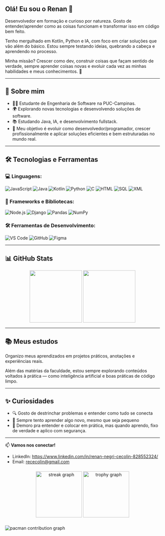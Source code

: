 ## Olá! Eu sou o Renan 👋

Desenvolvedor em formação e curioso por natureza. Gosto de entender/aprender como as coisas funcionam e transformar isso em código bem feito.

Tenho mergulhado em Kotlin, Python e IA, com foco em criar soluções que vão além do básico. Estou sempre testando ideias, quebrando a cabeça e aprendendo no processo.

Minha missão? Crescer como dev,  construir coisas que façam sentido de verdade, sempre aprender coisas novas e evoluir cada vez as minhas habilidades e meus conhecimentos. 👊

---


## 🧠 Sobre mim

- 👨‍🎓 Estudante de Engenharia de Software na PUC-Campinas.
- 🌍 Explorando novas tecnologias e desenvolvendo soluções de software.
- 📚 Estudando Java, IA, e desenvolvimento fullstack.
- 🎯 Meu objetivo é evoluir como desenvolvedor/programador, crescer profissionalmente e aplicar soluções eficientes e bem estruturadas no mundo real.

---


## 🛠️ Tecnologias e Ferramentas

### 💻 Linguagens:
![JavaScript](https://img.shields.io/badge/-JavaScript-F7DF1E?logo=javascript&logoColor=black&style=flat-square)
![Java](https://img.shields.io/badge/-Java-007396?logo=java&logoColor=white&style=flat-square)
![Kotlin](https://img.shields.io/badge/-Kotlin-7F52FF?logo=kotlin&logoColor=white&style=flat-square)
![Python](https://img.shields.io/badge/-Python-3776AB?logo=python&logoColor=white&style=flat-square)
![C](https://img.shields.io/badge/-C-A8B9CC?logo=c&logoColor=black&style=flat-square)
![HTML](https://img.shields.io/badge/-HTML5-E34F26?logo=html5&logoColor=white&style=flat-square)
![SQL](https://img.shields.io/badge/-SQL-4479A1?logo=postgresql&logoColor=white&style=flat-square)
![XML](https://img.shields.io/badge/-XML-FF6600?logo=xml&logoColor=white&style=flat-square)

### 🚀 Frameworks e Bibliotecas:
![Node.js](https://img.shields.io/badge/-Node.js-339933?logo=node.js&logoColor=white&style=flat-square)
![Django](https://img.shields.io/badge/-Django-092E20?logo=django&logoColor=white&style=flat-square)
![Pandas](https://img.shields.io/badge/-Pandas-150458?logo=pandas&logoColor=white&style=flat-square)
![NumPy](https://img.shields.io/badge/-NumPy-013243?logo=numpy&logoColor=white&style=flat-square) 

### 🛠️ Ferramentas de Desenvolvimento:
![VS Code](https://img.shields.io/badge/-VS%20Code-007ACC?logo=visual-studio-code&logoColor=white&style=flat-square)
![GitHub](https://img.shields.io/badge/-GitHub-181717?logo=github&logoColor=white&style=flat-square)
![Figma](https://img.shields.io/badge/-Figma-F24E1E?logo=figma&logoColor=white&style=flat-square)

---

## 📊 GitHub Stats

<p align="center">
  <img height="170em" src="https://github-readme-stats.vercel.app/api?username=renancecolin&show_icons=true&theme=radical" />
  <img height="170em" src="https://github-readme-stats.vercel.app/api/top-langs/?username=renancecolin&layout=compact&theme=radical"/>
</p>

---

## 📚 Meus estudos

Organizo meus aprendizados em projetos práticos, anotações e experiências reais.

Além das matérias da faculdade, estou sempre explorando conteúdos voltados à prática — como inteligência artificial e boas práticas de código limpo.

---

## ✨ Curiosidades

- 🔍 Gosto de destrinchar problemas e entender como tudo se conecta
- 🧠 Sempre tento aprender algo novo, mesmo que seja pequeno
- 🐢 Demoro pra entender e colocar em prática, mas quando aprendo, fixo de verdade e aplico com segurança.
  
---

📫 **Vamos nos conectar!**
- LinkedIn: https://www.linkedin.com/in/renan-negri-cecolin-828552324/
- Email: rececolin@gmail.com


###

<div align="center">
  <img src="https://streak-stats.demolab.com?user=maurodesouza&locale=en&mode=daily&theme=dracula&hide_border=false&border_radius=5&order=3" height="150" alt="streak graph"  />
  <img src="https://github-profile-trophy.vercel.app?username=maurodesouza&theme=dracula&column=-1&row=1&margin-w=8&margin-h=8&no-bg=false&no-frame=false&order=4" height="150" alt="trophy graph"  />
</div>

###

<picture>
  <source media="(prefers-color-scheme: dark)" srcset="https://raw.githubusercontent.com/maurodesouza/maurodesouza/output/pacman-contribution-graph-dark.svg">
  <source media="(prefers-color-scheme: light)" srcset="https://raw.githubusercontent.com/maurodesouza/maurodesouza/output/pacman-contribution-graph.svg">
  <img alt="pacman contribution graph" src="https://raw.githubusercontent.com/maurodesouza/maurodesouza/output/pacman-contribution-graph.svg">
</picture>

###
